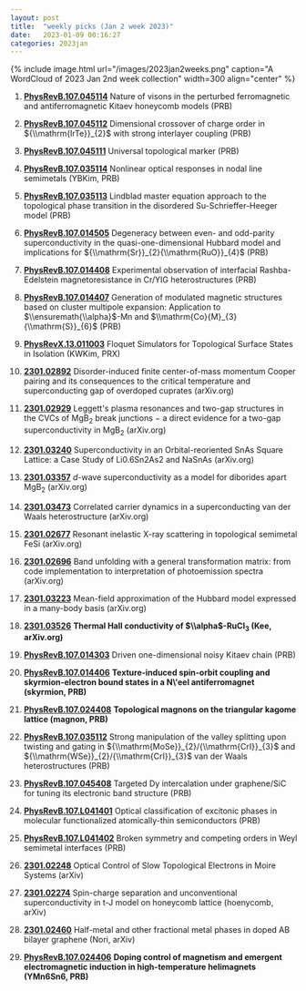 ```yaml
---
layout: post
title:  "weekly picks (Jan 2 week 2023)"
date:   2023-01-09 00:16:27
categories: 2023jan
---
```


{% include image.html url="/images/2023jan2weeks.png" caption="A WordCloud of 2023 Jan 2nd week collection" width=300 align="center" %}



1. **[PhysRevB.107.045114](https://link.aps.org/doi/10.1103/PhysRevB.107.045114)** Nature of visons in the perturbed ferromagnetic and antiferromagnetic Kitaev honeycomb models (PRB)

1. **[PhysRevB.107.045112](https://link.aps.org/doi/10.1103/PhysRevB.107.045112)** Dimensional crossover of charge order in ${\\mathrm{IrTe}}_{2}$ with strong interlayer coupling (PRB)

1. **[PhysRevB.107.045111](https://link.aps.org/doi/10.1103/PhysRevB.107.045111)** Universal topological marker (PRB)

1. **[PhysRevB.107.035114](https://link.aps.org/doi/10.1103/PhysRevB.107.035114)** Nonlinear optical responses in nodal line semimetals (YBKim, PRB)

1. **[PhysRevB.107.035113](https://link.aps.org/doi/10.1103/PhysRevB.107.035113)** Lindblad master equation approach to the topological phase transition in the disordered Su-Schrieffer-Heeger model (PRB)

1. **[PhysRevB.107.014505](https://link.aps.org/doi/10.1103/PhysRevB.107.014505)** Degeneracy between even- and odd-parity superconductivity in the quasi-one-dimensional Hubbard model and implications for ${\\mathrm{Sr}}_{2}{\\mathrm{RuO}}_{4}$ (PRB)

1. **[PhysRevB.107.014408](https://link.aps.org/doi/10.1103/PhysRevB.107.014408)** Experimental observation of interfacial Rashba-Edelstein magnetoresistance in Cr/YIG heterostructures (PRB)

1. **[PhysRevB.107.014407](https://link.aps.org/doi/10.1103/PhysRevB.107.014407)** Generation of modulated magnetic structures based on cluster multipole expansion: Application to $\\ensuremath{\\alpha}$-Mn and $\\mathrm{Co}{M}_{3}{\\mathrm{S}}_{6}$ (PRB)

1. **[PhysRevX.13.011003](https://link.aps.org/doi/10.1103/PhysRevX.13.011003)** Floquet Simulators for Topological Surface States in Isolation (KWKim, PRX)





1. **[2301.02892](http://arxiv.org/abs/2301.02892)** Disorder-induced finite center-of-mass momentum Cooper pairing and its consequences to the critical temperature and superconducting gap of overdoped cuprates (arXiv.org)

1. **[2301.02929](http://arxiv.org/abs/2301.02929)** Leggett's plasma resonances and two-gap structures in the CVCs of MgB$_2$ break junctions $-$ a direct evidence for a two-gap superconductivity in MgB$_2$ (arXiv.org)

1. **[2301.03240](http://arxiv.org/abs/2301.03240)** Superconductivity in an Orbital-reoriented SnAs Square Lattice: a Case Study of Li0.6Sn2As2 and NaSnAs (arXiv.org)

1. **[2301.03357](http://arxiv.org/abs/2301.03357)** $d$-wave superconductivity as a model for diborides apart MgB$_2$ (arXiv.org)

1. **[2301.03473](http://arxiv.org/abs/2301.03473)** Correlated carrier dynamics in a superconducting van der Waals heterostructure (arXiv.org)

1. **[2301.02677](http://arxiv.org/abs/2301.02677)** Resonant inelastic X-ray scattering in topological semimetal FeSi (arXiv.org)

1. **[2301.02696](http://arxiv.org/abs/2301.02696)** Band unfolding with a general transformation matrix: from code implementation to interpretation of photoemission spectra (arXiv.org)

1. **[2301.03223](http://arxiv.org/abs/2301.03223)** Mean-field approximation of the Hubbard model expressed in a many-body basis (arXiv.org)

1. **[2301.03526](http://arxiv.org/abs/2301.03526)** **Thermal Hall conductivity of $\\alpha$-RuCl$_3$ (Kee, arXiv.org)**

1. **[PhysRevB.107.014303](https://link.aps.org/doi/10.1103/PhysRevB.107.014303)** Driven one-dimensional noisy Kitaev chain (PRB)

1. **[PhysRevB.107.014406](https://link.aps.org/doi/10.1103/PhysRevB.107.014406)** **Texture-induced spin-orbit coupling and skyrmion-electron bound states in a N\\'eel antiferromagnet (skyrmion, PRB)**

1. **[PhysRevB.107.024408](https://link.aps.org/doi/10.1103/PhysRevB.107.024408)** **Topological magnons on the triangular kagome lattice (magnon, PRB)**

1. **[PhysRevB.107.035112](https://link.aps.org/doi/10.1103/PhysRevB.107.035112)** Strong manipulation of the valley splitting upon twisting and gating in ${\\mathrm{MoSe}}_{2}/{\\mathrm{CrI}}_{3}$ and ${\\mathrm{WSe}}_{2}/{\\mathrm{CrI}}_{3}$ van der Waals heterostructures (PRB)

1. **[PhysRevB.107.045408](https://link.aps.org/doi/10.1103/PhysRevB.107.045408)** Targeted Dy intercalation under graphene/SiC for tuning its electronic band structure (PRB)

1. **[PhysRevB.107.L041401](https://link.aps.org/doi/10.1103/PhysRevB.107.L041401)** Optical classification of excitonic phases in molecular functionalized atomically-thin semiconductors (PRB)

1. **[PhysRevB.107.L041402](https://link.aps.org/doi/10.1103/PhysRevB.107.L041402)** Broken symmetry and competing orders in Weyl semimetal interfaces (PRB)




1. **[2301.02248](http://arxiv.org/abs/2301.02248)** Optical Control of Slow Topological Electrons in Moire Systems (arXiv)

1. **[2301.02274](http://arxiv.org/abs/2301.02274)** Spin-charge separation and unconventional superconductivity in t-J  model on honeycomb lattice (hoenycomb, arXiv)

1. **[2301.02460](http://arxiv.org/abs/2301.02460)** Half-metal and other fractional metal phases in doped AB bilayer graphene (Nori, arXiv)





1. **[PhysRevB.107.024406](https://link.aps.org/doi/10.1103/PhysRevB.107.024406)** **Doping control of magnetism and emergent electromagnetic induction in high-temperature helimagnets (YMn6Sn6, PRB)**
